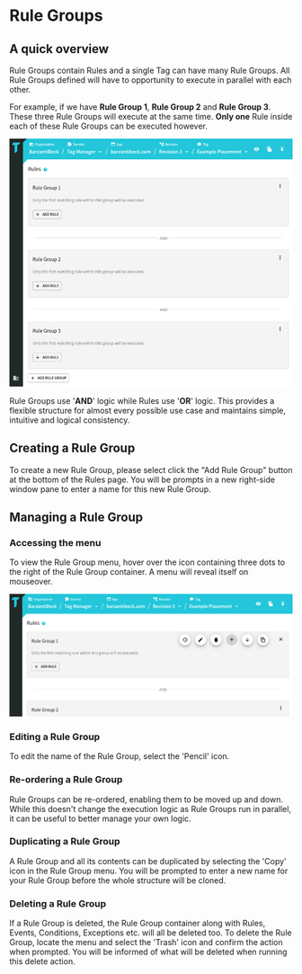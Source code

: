 # Rule Groups

## A quick overview

Rule Groups contain Rules and a single Tag can have many Rule Groups. All Rule Groups defined will have to opportunity to execute in parallel with each other.

For example, if we have **Rule Group 1**, **Rule Group 2** and **Rule Group 3**. These three Rule Groups will execute at the same time. **Only one** Rule inside each of these Rule Groups can be executed however.

![Tag Manager - Rule Group Containers](/img/tag-manager/tag-manager-rule-group-containers.png)

Rule Groups use '**AND**' logic while Rules use '**OR**' logic. This provides a flexible structure for almost every possible use case and maintains simple, intuitive and logical consistency.

## Creating a Rule Group

To create a new Rule Group, please select click the "Add Rule Group" button at the bottom of the Rules page. You will be prompts in a new right-side window pane to enter a name for this new Rule Group.

## Managing a Rule Group

### Accessing the menu

To view the Rule Group menu, hover over the icon containing three dots to the right of the Rule Group container. A menu will reveal itself on mouseover.

![Tag Manager - Rule Group Menu](/img/tag-manager/tag-manager-rule-group-menu.png)

### Editing a Rule Group

To edit the name of the Rule Group, select the 'Pencil' icon.

### Re-ordering a Rule Group

Rule Groups can be re-ordered, enabling them to be moved up and down. While this doesn't change the execution logic as Rule Groups run in parallel, it can be useful to better manage your own logic.

### Duplicating a Rule Group

A Rule Group and all its contents can be duplicated by selecting the 'Copy' icon in the Rule Group menu. You will be prompted to enter a new name for your Rule Group before the whole structure will be cloned.

### Deleting a Rule Group

If a Rule Group is deleted, the Rule Group container along with Rules, Events, Conditions, Exceptions etc. will all be deleted too. To delete the Rule Group, locate the menu and select the 'Trash' icon and confirm the action when prompted. You will be informed of what will be deleted when running this delete action.